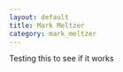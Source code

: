 ```yaml
---
layout: default
title: Mark Meltzer 
category: mark_meltzer
---
```


Testing this to see if it works




